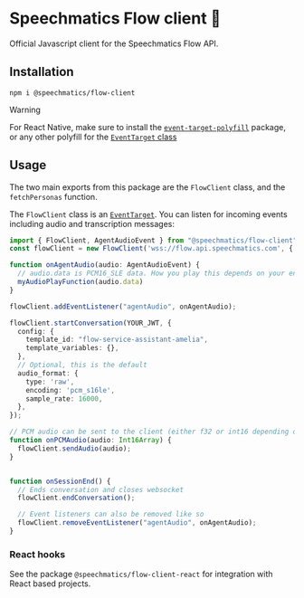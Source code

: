 
# Speechmatics Flow client 🤖

Official Javascript client for the Speechmatics Flow API.

## Installation

```
npm i @speechmatics/flow-client
```

> [!WARNING]  
> For React Native, make sure to install the [`event-target-polyfill`](https://www.npmjs.com/package/event-target-polyfill) package, or any other polyfill for the [`EventTarget` class](https://developer.mozilla.org/en-US/docs/Web/API/EventTarget)

## Usage

The two main exports from this package are the `FlowClient` class, and the `fetchPersonas` function.

The `FlowClient` class is an [`EventTarget`](https://developer.mozilla.org/en-US/docs/Web/API/EventTarget). You can listen for incoming events including audio and transcription messages:

```typescript
import { FlowClient, AgentAudioEvent } from "@speechmatics/flow-client";
const flowClient = new FlowClient('wss://flow.api.speechmatics.com', { appId: "example" });

function onAgentAudio(audio: AgentAudioEvent) {
  // audio.data is PCM16_SLE data. How you play this depends on your environment
  myAudioPlayFunction(audio.data)
}

flowClient.addEventListener("agentAudio", onAgentAudio);

flowClient.startConversation(YOUR_JWT, {
  config: {
    template_id: "flow-service-assistant-amelia",
    template_variables: {},
  },
  // Optional, this is the default
  audio_format: {
    type: 'raw',
    encoding: 'pcm_s16le',
    sample_rate: 16000,
  },
});

// PCM audio can be sent to the client (either f32 or int16 depending on the audio_format defined above)
function onPCMAudio(audio: Int16Array) {
  flowClient.sendAudio(audio);
}


function onSessionEnd() {
  // Ends conversation and closes websocket
  flowClient.endConversation();

  // Event listeners can also be removed like so
  flowClient.removeEventListener("agentAudio", onAgentAudio);
}
```

### React hooks

See the package `@speechmatics/flow-client-react` for integration with React based projects.
